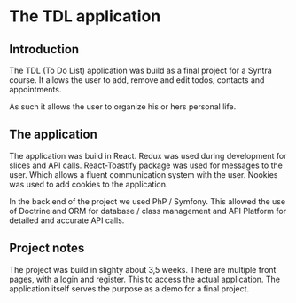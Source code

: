 
# The TDL application

## Introduction

The TDL (To Do List) application was build as a final project for a Syntra course.
It allows the user to add, remove and edit todos, contacts and appointments.

As such it allows the user to organize his or hers personal life.

## The application

The application was build in React. Redux was used during development for slices and API calls.
React-Toastify package was used for messages to the user. Which allows a fluent communication system with the user.
Nookies was used to add cookies to the application.

In the back end of the project we used PhP / Symfony.
This allowed the use of Doctrine and ORM for database / class management and API Platform for detailed and accurate API calls.

## Project notes
The project was build in slighty about 3,5 weeks.
There are multiple front pages, with a login and register.
This to access the actual application.
The application itself serves the purpose as a demo for a final project.
